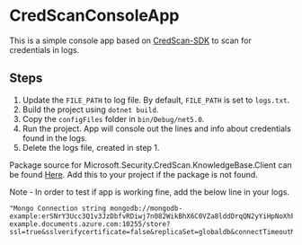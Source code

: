 # CredScanConsoleApp

This is a simple console app based on [CredScan-SDK](https://msazure.visualstudio.com/One/_git/SecEng-CredScan-SDK?version=GBdev) to scan for credentials in logs.

## Steps

1. Update the ```FILE_PATH``` to log file. By default, ```FILE_PATH``` is set to ```logs.txt```.
2. Build the project using ```dotnet build```.
3. Copy the ```configFiles``` folder in ```bin/Debug/net5.0```.
4. Run the project. App will console out the lines and info about credentials found in the logs. 
5. Delete the logs file, created in step 1.

Package source for Microsoft.Security.CredScan.KnowledgeBase.Client can be found [Here]( https://pkgs.dev.azure.com/msazure/One/_packaging/CredScanDev/nuget/v3/index.json). Add this to your project if the package is not found.

Note - In order to test if app is working fine, add the below line in your logs.

    "Mongo Connection string mongodb://mongodb-example:erSNrY3Ucc3Q1v3JzDbfvRDiwj7n082WikBhX6C0VZa8lddDrqQN2yYiHpNoXhFLcsrOtmsK5bcVPriIWIt8KQ==@example-example.documents.azure.com:10255/store?ssl=true&sslverifycertificate=false&replicaSet=globaldb&connectTimeoutMS=300000&socketTimeoutMS=300000&retryWrites=true"

